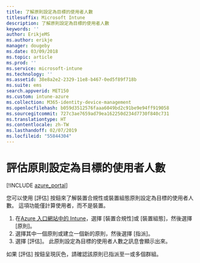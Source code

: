 ```yaml
---
title: 了解原則設定為目標的使用者人數
titlesuffix: Microsoft Intune
description: 了解原則設定為目標的使用者人數
keywords: ''
author: ErikjeMS
ms.author: erikje
manager: dougeby
ms.date: 03/09/2018
ms.topic: article
ms.prod: ''
ms.service: microsoft-intune
ms.technology: ''
ms.assetid: 38e8a2e2-2329-11e8-b467-0ed5f89f718b
ms.suite: ems
search.appverid: MET150
ms.custom: intune-azure
ms.collection: M365-identity-device-management
ms.openlocfilehash: b059d3512576faaa6049bd2c91be9e94ff919058
ms.sourcegitcommit: 727c3ae7659ad79ea162250d234d7730f840c731
ms.translationtype: HT
ms.contentlocale: zh-TW
ms.lasthandoff: 02/07/2019
ms.locfileid: "55844304"
---
```

# <a name="evaluate-how-many-users-are-targeted-by-a-policy"></a>評估原則設定為目標的使用者人數
[!INCLUDE [azure_portal](./includes/azure_portal.md)]

您可以使用 [評估] 按鈕來了解裝置合規性或裝置組態原則設定為目標的使用者人數。 這項功能僅計算使用者，而不是裝置。

1.  在[Azure 入口網站中的 Intune](https://aka.ms/intuneportal)，選擇 [裝置合規性]或 [裝置組態]，然後選擇 [原則]。
2.  選擇其中一個原則或建立一個新的原則，然後選擇 [指派]。
3.  選擇 [評估]。 此原則設定為目標的使用者人數之訊息會顯示出來。

如果 [評估] 按鈕呈現灰色，請確認該原則已指派至一或多個群組。


